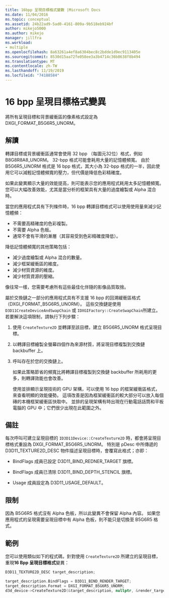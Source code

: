 ```yaml
---
title: 16bpp 呈現目標格式變數 |Microsoft Docs
ms.date: 11/04/2016
ms.topic: conceptual
ms.assetid: 24b22ad9-5ad0-4161-809a-9b518eb924bf
author: mikejo5000
ms.author: mikejo
manager: jillfra
ms.workload:
- multiple
ms.openlocfilehash: 8a63261a4ef8a6304bec8c2bdde1d9ec9113405e
ms.sourcegitcommit: 8530d15aa72fe058ee3a3b4714c36b8638f8b494
ms.translationtype: MT
ms.contentlocale: zh-TW
ms.lasthandoff: 11/19/2019
ms.locfileid: "74188584"
---
```

# <a name="16-bpp-render-target-format-variant"></a>16 bpp 呈現目標格式變異
將所有呈現目標和背景緩衝區的像素格式設定為 DXGI_FORMAT_B5G6R5_UNORM。

## <a name="interpretation"></a>解讀
 轉譯目標或背景緩衝區通常會使用 32 bpp （每圖元32位）格式，例如 B8G8R8A8_UNORM。 32-bpp 格式可能會耗用大量的記憶體頻寬。 由於 B5G6R5_UNORM 格式是 16 bpp 格式，其大小為 32-bpp 格式的一半，因此使用它可以減輕記憶體頻寬的壓力，但代價是降低色彩精確度。

 如果此變異顯示大量的效能提高，則可能表示您的應用程式耗用太多記憶體頻寬。 您可以大幅改善效能，尤其是當分析的框架具有大量的過度繪製或 Alpha 混合時。

當您的應用程式具有下列條件時，16 bpp 轉譯目標格式可以使用使用量來減少記憶體頻：
- 不需要高精確度的色彩複製。
- 不需要 Alpha 色板。
- 通常不會有平滑的漸層（其容易受到色彩精確度降低）。

降低記憶體頻寬的其他策略包括：
- 減少過度繪製或 Alpha 混合的數量。
- 減少框架緩衝區的維度。
- 減少材質資源的維度。
- 減少材質資源的壓縮。

像往常一樣，您需要考慮所有這些最佳化伴隨的影像品質取捨。

屬於交換鏈之一部分的應用程式具有不支援 16 bpp 的回溯緩衝區格式（DXGI_FORMAT_B5G6R5_UNORM）。 這些交換鏈是使用 `D3D11CreateDeviceAndSwapChain` 或 `IDXGIFactory::CreateSwapChain`所建立。 若要解決這項限制，請執行下列步驟：
1. 使用 `CreateTexture2D` 並轉譯至該目標，建立 B5G6R5_UNORM 格式呈現目標。
2. 以轉譯目標繪製全螢幕四個作為來源材質，將呈現目標複製到交換鏈 backbuffer 上。
3. 呼叫存在於您的交換鏈上。

   如果此策略節省的頻寬比將轉譯目標複製到交換鏈 backbuffer 所耗用的更多，則轉譯效能也會改善。

   使用並排顯示呈現技術的 GPU 架構，可以使用 16 bpp 的框架緩衝區格式，來查看明顯的效能優勢。 這項改善是因為框架緩衝區的較大部分可以放入每個磚的本機框架緩衝區快取中。 並排的呈現架構有時出現在行動電話話筒和平板電腦的 GPU 中；它們很少出現在此範圍之外。

## <a name="remarks"></a>備註
 每次呼叫可建立呈現目標的 `ID3D11Device::CreateTexture2D` 時，都會將呈現目標格式重設為 DXGI_FORMAT_B5G6R5_UNORM。 特別是 pDesc 中所傳遞的 D3D11_TEXTURE2D_DESC 物件描述呈現目標時，會覆寫此格式；亦即：

- BindFlags 成員已設定 D3D11_BIND_REDNER_TARGET 旗標。

- BindFlags 成員已清除 D3D11_BIND_DEPTH_STENCIL 旗標。

- Usage 成員設定為 D3D11_USAGE_DEFAULT。

## <a name="restrictions-and-limitations"></a>限制
 因為 B5G6R5 格式沒有 Alpha 色板，所以此變異不會保留 Alpha 內容。 如果您應用程式的呈現需要呈現目標中有 Alpha 色板，則不能只是切換至 B5G6R5 格式。

## <a name="example"></a>範例
 您可以使用類似如下的程式碼，針對使用 `CreateTexture2D` 所建立的呈現目標，重現**16 Bpp 呈現目標格式**變異：

```cpp
D3D11_TEXTURE2D_DESC target_description;

target_description.BindFlags = D3D11_BIND_RENDER_TARGET;
target_description.Format = DXGI_FORMAT_B5G6R5_UNORM;
d3d_device->CreateTexture2D(&target_description, nullptr, &render_target);
```
